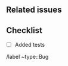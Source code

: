 <!-- Provide a detailed description of this merge request here. -->

## Related issues

<!-- Add links to the issues related to this bug. -->

## Checklist

* [ ] Added tests

/label ~type::Bug
